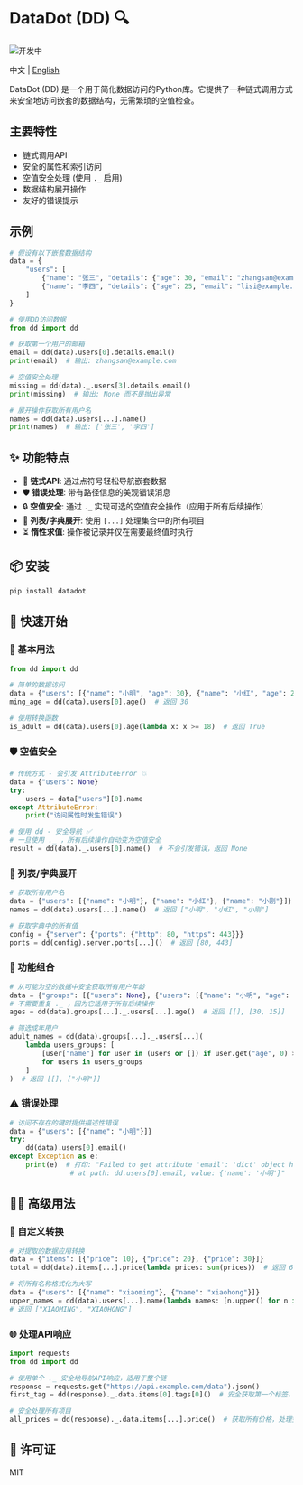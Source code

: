 # DataDot (DD) 🔍

![开发中](https://img.shields.io/badge/状态-开发中-yellow)

中文 | [English](README.md)

DataDot (DD) 是一个用于简化数据访问的Python库。它提供了一种链式调用方式来安全地访问嵌套的数据结构，无需繁琐的空值检查。

## 主要特性

- 链式调用API
- 安全的属性和索引访问
- 空值安全处理 (使用 `._` 启用)
- 数据结构展开操作
- 友好的错误提示

## 示例

```python
# 假设有以下嵌套数据结构
data = {
    "users": [
        {"name": "张三", "details": {"age": 30, "email": "zhangsan@example.com"}},
        {"name": "李四", "details": {"age": 25, "email": "lisi@example.com"}}
    ]
}

# 使用DD访问数据
from dd import dd

# 获取第一个用户的邮箱
email = dd(data).users[0].details.email()
print(email)  # 输出: zhangsan@example.com

# 空值安全处理
missing = dd(data)._.users[3].details.email()
print(missing)  # 输出: None 而不是抛出异常

# 展开操作获取所有用户名
names = dd(data).users[...].name()
print(names)  # 输出: ['张三', '李四']
```

## ✨ 功能特点

- 🔗 **链式API**: 通过点符号轻松导航嵌套数据
- 🛡️ **错误处理**: 带有路径信息的美观错误消息
- 🔒 **空值安全**: 通过 `._` 实现可选的空值安全操作（应用于所有后续操作）
- 🔄 **列表/字典展开**: 使用 `[...]` 处理集合中的所有项目
- ⏳ **惰性求值**: 操作被记录并仅在需要最终值时执行

## 📦 安装

```bash
pip install datadot
```

## 🚀 快速开始

### 🔰 基本用法

```python
from dd import dd

# 简单的数据访问
data = {"users": [{"name": "小明", "age": 30}, {"name": "小红", "age": 25}]}
ming_age = dd(data).users[0].age()  # 返回 30

# 使用转换函数
is_adult = dd(data).users[0].age(lambda x: x >= 18)  # 返回 True
```

### 🛡️ 空值安全

```python
# 传统方式 - 会引发 AttributeError 💥
data = {"users": None}
try:
    users = data["users"][0].name
except AttributeError:
    print("访问属性时发生错误")

# 使用 dd - 安全导航 ✅
# 一旦使用 ._ ，所有后续操作自动变为空值安全
result = dd(data)._.users[0].name()  # 不会引发错误，返回 None
```

### 🔄 列表/字典展开

```python
# 获取所有用户名
data = {"users": [{"name": "小明"}, {"name": "小红"}, {"name": "小刚"}]}
names = dd(data).users[...].name()  # 返回 ["小明", "小红", "小刚"]

# 获取字典中的所有值
config = {"server": {"ports": {"http": 80, "https": 443}}}
ports = dd(config).server.ports[...]()  # 返回 [80, 443]
```

### 🔀 功能组合

```python
# 从可能为空的数据中安全获取所有用户年龄
data = {"groups": [{"users": None}, {"users": [{"name": "小明", "age": 30}]}]}
# 不需要重复 ._ ，因为它适用于所有后续操作
ages = dd(data).groups[...]._.users[...].age()  # 返回 [[], [30, 15]]

# 筛选成年用户
adult_names = dd(data).groups[...]._.users[...](
    lambda users_groups: [
        [user["name"] for user in (users or []) if user.get("age", 0) >= 18]
        for users in users_groups
    ]
)  # 返回 [[], ["小明"]]
```

### ⚠️ 错误处理

```python
# 访问不存在的键时提供描述性错误
data = {"users": [{"name": "小明"}]}
try:
    dd(data).users[0].email()
except Exception as e:
    print(e)  # 打印: "Failed to get attribute 'email': 'dict' object has no attribute 'email'
               # at path: dd.users[0].email, value: {'name': '小明'}"
```

## 🧙‍♂️ 高级用法

### 🧮 自定义转换

```python
# 对提取的数据应用转换
data = {"items": [{"price": 10}, {"price": 20}, {"price": 30}]}
total = dd(data).items[...].price(lambda prices: sum(prices))  # 返回 60

# 将所有名称格式化为大写
data = {"users": [{"name": "xiaoming"}, {"name": "xiaohong"}]}
upper_names = dd(data).users[...].name(lambda names: [n.upper() for n in names])
# 返回 ["XIAOMING", "XIAOHONG"]
```

### 🌐 处理API响应

```python
import requests
from dd import dd

# 使用单个 ._ 安全地导航API响应，适用于整个链
response = requests.get("https://api.example.com/data").json()
first_tag = dd(response)._.data.items[0].tags[0]()  # 安全获取第一个标签，即使任何部分为None

# 安全处理所有项目
all_prices = dd(response)._.data.items[...].price()  # 获取所有价格，处理空值
```

## 📄 许可证

MIT
